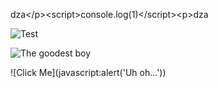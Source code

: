 
dza&lt;/p&gt;&lt;script&gt;console.log(1)&lt;/script&gt;&lt;p&gt;dza


![Test](assets/executeme.png)


![The goodest boy](http://localhost:8080/ping)

![Click Me](javascript:alert('Uh oh...'))
